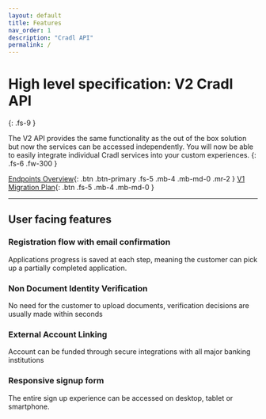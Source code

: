 ```yaml
---
layout: default
title: Features
nav_order: 1
description: "Cradl API"
permalink: /
---
```


# High level specification: V2 Cradl API
{: .fs-9 }

The V2 API provides the same functionality as the out of the box solution but now the services can be accessed independently. You will now be able to easily integrate individual Cradl services into your custom experiences.
{: .fs-6 .fw-300 }

[Endpoints Overview](/cradl/docs/endpoints){: .btn .btn-primary .fs-5 .mb-4 .mb-md-0 .mr-2 } [V1 Migration Plan](/cradl/docs/migration){: .btn .fs-5 .mb-4 .mb-md-0 }

---

## User facing features

### Registration flow with email confirmation
Applications progress is saved at each step, meaning the customer can pick up a partially completed application. 

### Non Document Identity Verification
No need for the customer to upload documents, verification decisions are usually made within seconds

### External Account Linking
Account can be funded through secure integrations with all major banking institutions

### Responsive signup form
The entire sign up experience can be accessed on desktop, tablet or smartphone. 

